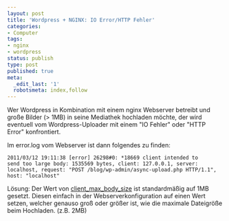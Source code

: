 ```yaml
---
layout: post
title: 'Wordpress + NGINX: IO Error/HTTP Fehler'
categories:
- Computer
tags:
- nginx
- wordpress
status: publish
type: post
published: true
meta:
  _edit_last: '1'
  robotsmeta: index,follow
---
```

Wer Wordpress in Kombination mit einem nginx Webserver betreibt und große Bilder (&gt; 1MB) in seine Mediathek hochladen möchte, der wird eventuell vom Wordpress-Uploader mit einem "IO Fehler" oder "HTTP Error" konfrontiert.

Im error.log vom Webserver ist dann folgendes zu finden:

<code>2011/03/12 19:11:38 [error] 26298#0: *18669 client intended to send too large body: 1535569 bytes, client: 127.0.0.1, server: localhost, request: "POST /blog/wp-admin/async-upload.php HTTP/1.1", host: "localhost"</code>

Lösung: Der Wert von <a href="http://wiki.nginx.org/HttpCoreModule#client_max_body_size">client_max_body_size</a> ist standardmäßig auf 1MB gesetzt. Diesen einfach in der Webserverkonfiguration auf einen Wert setzen, welcher genauso groß oder größer ist, wie die maximale Dateigröße beim Hochladen. (z.B. 2MB)
